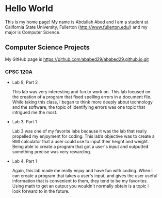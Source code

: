 # Hello World

This is my home page! My name is Abdullah Abed and I am a student at California State University, Fullerton (http://www.fullerton.edu/) and my major is Computer Science.

## Computer Science Projects

My GitHub page is https://github.com/ababed29/ababed29.github.io.git

### CPSC 120A

* Lab 9, Part 2

    This lab was very interesting and fun to work on. This lab focused on the creation of a program that fixed spelling errors in a document file. While taking this class, I began to think more deeply about technology and the software; the topic of identifying errors was one topic that intrigued me the most. 

* Lab 3, Part 1

    Lab 3 was one of my favorite labs because it was the lab that really propelled my enjoyment for coding. This lab’s objective was to create a BMI calculator that a user could use to input their height and weight. Being able to create a program that got a user's input and outputted something precise was very rewarding. 

* Lab 4, Part 1

    Again, this lab made me really enjoy and have fun with coding. When I can create a program that takes a user's input, and gives the user useful information that is convenient to them, they tend to be my favorites. Using math to get an output you wouldn't normally obtain is a topic I look forward to in the future. 

